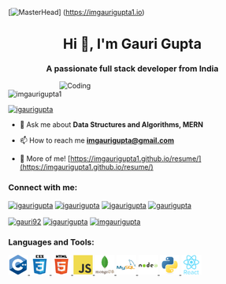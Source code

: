 [![MasterHead](https://www.thoughtwin.com/assets/img/mernstack-img.gif)] (https://imgaurigupta1.io)
<h1 align="center">Hi 👋, I'm Gauri Gupta</h1>
<h3 align="center">A passionate full stack developer from India</h3>

<img align="right" alt="Coding" width="400" src="https://cdna.artstation.com/p/assets/images/images/042/631/286/original/bryan-rodriguez-belchibia-1-rightspeed.gif?1635037562">

<p align="left"> <img src="https://komarev.com/ghpvc/?username=imgaurigupta1&label=Profile%20views&color=0e75b6&style=flat" alt="imgaurigupta1" /> </p>

<p align="left"> <a href="https://twitter.com/igaurigupta" target="blank"><img src="https://img.shields.io/twitter/follow/igaurigupta?logo=twitter&style=for-the-badge" alt="igaurigupta" /></a> </p>

- 💬 Ask me about **Data Structures and Algorithms, MERN**

- 📫 How to reach me **imgaurigupta@gmail.com**

- 📄 More of me! [https://imgaurigupta1.github.io/resume/](https://imgaurigupta1.github.io/resume/)

<h3 align="left">Connect with me:</h3>
<p align="left">
<a href="https://twitter.com/igaurigupta" target="blank"><img align="center" src="https://raw.githubusercontent.com/rahuldkjain/github-profile-readme-generator/master/src/images/icons/Social/twitter.svg" alt="igaurigupta" height="30" width="40" /></a>
<a href="https://linkedin.com/in/igaurigupta" target="blank"><img align="center" src="https://raw.githubusercontent.com/rahuldkjain/github-profile-readme-generator/master/src/images/icons/Social/linked-in-alt.svg" alt="igaurigupta" height="30" width="40" /></a>
<a href="https://instagram.com/igaurigupta" target="blank"><img align="center" src="https://raw.githubusercontent.com/rahuldkjain/github-profile-readme-generator/master/src/images/icons/Social/instagram.svg" alt="igaurigupta" height="30" width="40" /></a>
<a href="https://www.codingninjas.com/studio/profile/gaurigupta" target="blank"><img align="center" src="https://admin.codingninjas.com/assets-landing/images/CNLOGO.svg" alt="gaurigupta" height="30" width="40" /></a>

<a href="https://www.codechef.com/users/gauri92" target="blank"><img align="center" src="https://cdn.jsdelivr.net/npm/simple-icons@3.1.0/icons/codechef.svg" alt="gauri92" height="30" width="40" /></a>
<a href="https://www.leetcode.com/igaurigupta" target="blank"><img align="center" src="https://raw.githubusercontent.com/rahuldkjain/github-profile-readme-generator/master/src/images/icons/Social/leet-code.svg" alt="igaurigupta" height="30" width="40" /></a>
<a href="https://auth.geeksforgeeks.org/user/imgaurigupta" target="blank"><img align="center" src="https://raw.githubusercontent.com/rahuldkjain/github-profile-readme-generator/master/src/images/icons/Social/geeks-for-geeks.svg" alt="imgaurigupta" height="30" width="40" /></a>
</p>

<h3 align="left">Languages and Tools:</h3>
<p align="left"> <a href="https://www.w3schools.com/cpp/" target="_blank" rel="noreferrer"> <img src="https://raw.githubusercontent.com/devicons/devicon/master/icons/cplusplus/cplusplus-original.svg" alt="cplusplus" width="40" height="40"/> </a> <a href="https://www.w3schools.com/css/" target="_blank" rel="noreferrer"> <img src="https://raw.githubusercontent.com/devicons/devicon/master/icons/css3/css3-original-wordmark.svg" alt="css3" width="40" height="40"/> </a> <a href="https://www.w3.org/html/" target="_blank" rel="noreferrer"> <img src="https://raw.githubusercontent.com/devicons/devicon/master/icons/html5/html5-original-wordmark.svg" alt="html5" width="40" height="40"/> </a> <a href="https://developer.mozilla.org/en-US/docs/Web/JavaScript" target="_blank" rel="noreferrer"> <img src="https://raw.githubusercontent.com/devicons/devicon/master/icons/javascript/javascript-original.svg" alt="javascript" width="40" height="40"/> </a> <a href="https://www.mongodb.com/" target="_blank" rel="noreferrer"> <img src="https://raw.githubusercontent.com/devicons/devicon/master/icons/mongodb/mongodb-original-wordmark.svg" alt="mongodb" width="40" height="40"/> </a> <a href="https://www.mysql.com/" target="_blank" rel="noreferrer"> <img src="https://raw.githubusercontent.com/devicons/devicon/master/icons/mysql/mysql-original-wordmark.svg" alt="mysql" width="40" height="40"/> </a> <a href="https://nodejs.org" target="_blank" rel="noreferrer"> <img src="https://raw.githubusercontent.com/devicons/devicon/master/icons/nodejs/nodejs-original-wordmark.svg" alt="nodejs" width="40" height="40"/> </a> <a href="https://www.python.org" target="_blank" rel="noreferrer"> <img src="https://raw.githubusercontent.com/devicons/devicon/master/icons/python/python-original.svg" alt="python" width="40" height="40"/> </a> <a href="https://reactjs.org/" target="_blank" rel="noreferrer"> <img src="https://raw.githubusercontent.com/devicons/devicon/master/icons/react/react-original-wordmark.svg" alt="react" width="40" height="40"/> </a> </p>
